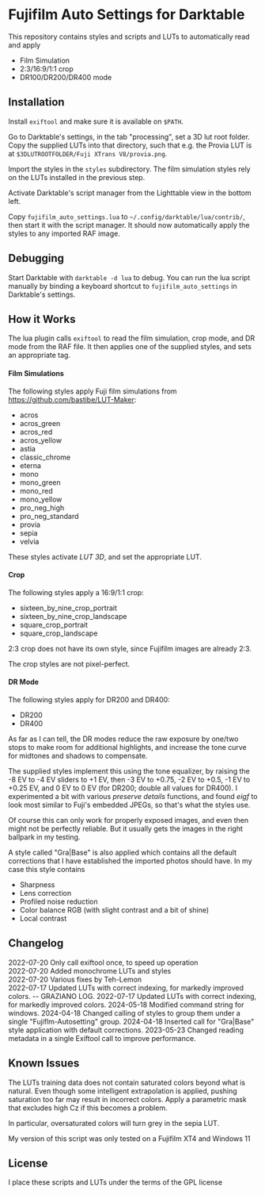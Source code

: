 # Fujifilm Auto Settings for Darktable

This repository contains styles and scripts and LUTs to automatically
read and apply

- Film Simulation
- 2:3/16:9/1:1 crop
- DR100/DR200/DR400 mode

## Installation

Install `exiftool` and make sure it is available on `$PATH`.

Go to Darktable's settings, in the tab "processing", set a 3D lut root
folder. Copy the supplied LUTs into that directory, such that e.g. the
Provia LUT is at `$3DLUTROOTFOLDER/Fuji XTrans V8/provia.png`.

Import the styles in the `styles` subdirectory. The film simulation
styles rely on the LUTs installed in the previous step.

Activate Darktable's script manager from the Lighttable view in the
bottom left.

Copy `fujifilm_auto_settings.lua` to
`~/.config/darktable/lua/contrib/`, then start it with the script
manager. It should now automatically apply the styles to any imported
RAF image.

## Debugging

Start Darktable with `darktable -d lua` to debug. You can run the lua
script manually by binding a keyboard shortcut to
`fujifilm_auto_settings` in Darktable's settings.

## How it Works

The lua plugin calls `exiftool` to read the film simulation, crop
mode, and DR mode from the RAF file. It then applies one of the
supplied styles, and sets an appropriate tag.

#### Film Simulations

The following styles apply Fuji film simulations from
https://github.com/bastibe/LUT-Maker:

- acros
- acros\_green
- acros\_red
- acros\_yellow
- astia
- classic\_chrome
- eterna
- mono
- mono\_green
- mono\_red
- mono\_yellow
- pro\_neg\_high
- pro\_neg\_standard
- provia
- sepia
- velvia

These styles activate *LUT 3D*, and set the appropriate LUT.

#### Crop

The following styles apply a 16:9/1:1 crop:

- sixteen\_by\_nine\_crop\_portrait
- sixteen\_by\_nine\_crop\_landscape
- square\_crop\_portrait
- square\_crop\_landscape

2:3 crop does not have its own style, since Fujifilm images are
already 2:3.

The crop styles are not pixel-perfect.

#### DR Mode

The following styles apply for DR200 and DR400:

- DR200
- DR400

As far as I can tell, the DR modes reduce the raw exposure by one/two
stops to make room for additional highlights, and increase the tone
curve for midtones and shadows to compensate.

The supplied styles implement this using the tone equalizer, by
raising the -8 EV to -4 EV sliders to +1 EV, then -3 EV to +0.75, -2
EV to +0.5, -1 EV to +0.25 EV, and 0 EV to 0 EV (for DR200; double all
values for DR400). I experimented a bit with various *preserve
details* functions, and found *eigf* to look most similar to Fuji's
embedded JPEGs, so that's what the styles use.

Of course this can only work for properly exposed images, and even
then might not be perfectly reliable. But it usually gets the images
in the right ballpark in my testing.


A style called "Gra|Base" is also applied which contains all the default corrections 
that I have established the imported photos should have. 
In my case this style contains
 - Sharpness
 - Lens correction
 - Profiled noise reduction
 - Color balance RGB (with slight contrast and a bit of shine)
 - Local contrast


## Changelog

2022-07-20 Only call exiftool once, to speed up operation  
2022-07-20 Added monochrome LUTs and styles  
2022-07-20 Various fixes by Teh-Lemon  
2022-07-17 Updated LUTs with correct indexing, for markedly improved colors.
-- GRAZIANO LOG.
2022-07-17 Updated LUTs with correct indexing, for markedly improved colors.
2024-05-18 Modified command string for windows.
2024-04-18 Changed calling of styles to group them under a single "Fujiflm-Autosetting" group. 
2024-04-18 Inserted call for "Gra|Base" style application with default corrections.
2023-05-23 Changed reading metadata in a single Exiftool call to improve performance.

## Known Issues

The LUTs training data does not contain saturated colors beyond what
is natural. Even though some intelligent extrapolation is applied,
pushing saturation too far may result in incorrect colors. Apply a
parametric mask that excludes high Cz if this becomes a problem.

In particular, oversaturated colors will turn grey in the sepia LUT.

My version of this script was only tested on a Fujifilm XT4 and Windows 11

## License

I place these scripts and LUTs under the terms of the GPL license
